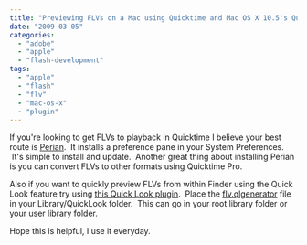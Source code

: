 ```yaml
---
title: "Previewing FLVs on a Mac using Quicktime and Mac OS X 10.5's Quick Look Feature"
date: "2009-03-05"
categories: 
  - "adobe"
  - "apple"
  - "flash-development"
tags: 
  - "apple"
  - "flash"
  - "flv"
  - "mac-os-x"
  - "plugin"
---
```


If you're looking to get FLVs to playback in Quicktime I believe your best route is [Perian](http://www.perian.org).  It installs a preference pane in your System Preferences.  It's simple to install and update.  Another great thing about installing Perian is you can convert FLVs to other formats using Quicktime Pro.

Also if you want to quickly preview FLVs from within Finder using the Quick Look feature try using [this Quick Look plugin](http://translate.google.com/translate?prev=_t&hl=en&ie=UTF-8&u=http%3A%2F%2Fhomepage.mac.com%2Fxdd%2Fsoftware%2Fflv%2F&sl=ja&tl=en&history_state0=).  Place the [flv.qlgenerator](http://homepage.mac.com/xdd/software/flv/download/flv_qlg01.zip) file in your Library/QuickLook folder.  This can go in your root library folder or your user library folder.

Hope this is helpful, I use it everyday.
